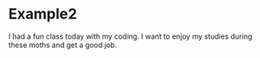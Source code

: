 # Example2
I had a fun class today with my coding.
I want to enjoy my studies during these moths and get a good job.
